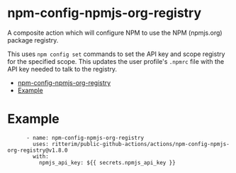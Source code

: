 # npm-config-npmjs-org-registry

A composite action which will configure NPM to use the NPM (npmjs.org) package registry.

This uses `npm config set` commands to set the API key and scope registry for the specified scope.  This updates the user profile's `.npmrc` file with the API key needed to talk to the registry.

- [npm-config-npmjs-org-registry](#npm-config-npmjs-org-registry)
- [Example](#example)

# Example

```
      - name: npm-config-npmjs-org-registry
        uses: ritterim/public-github-actions/actions/npm-config-npmjs-org-registry@v1.8.0
        with:
          npmjs_api_key: ${{ secrets.npmjs_api_key }}
```
